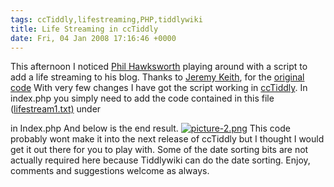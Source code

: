 ```yaml
---
tags: ccTiddly,lifestreaming,PHP,tiddlywiki
title: Life Streaming in ccTiddly
date: Fri, 04 Jan 2008 17:16:46 +0000
---
```

This afternoon I noticed [Phil Hawksworth](http://www.hawksworx.com/journal/ "http://www.hawksworx.com/journal/") playing around with a script to add a life streaming to his blog. Thanks to [Jeremy Keith](http://adactio.com/ "http://adactio.com/"), for the [original code](http://adactio.com/extras/stream/stream.phps "http://adactio.com/extras/stream/stream.phps") With very few changes I have got the script working in [ccTiddly](http://cctiddly.sourceforge.net/). In index.php you simply need to add the code contained in this file ([lifestream1.txt)](http://simonmcmanus.files.wordpress.com/2008/01/lifestream1.txt "lifestream1.txt") under <div id="storeArea"> in Index.php And below is the end result. [![picture-2.png](http://simonmcmanus.files.wordpress.com/2008/01/picture-2.png)](http://simonmcmanus.files.wordpress.com/2008/01/picture-2.png "picture-2.png") This code probably wont make it into the next release of ccTiddly but I thought I would get it out there for you to play with. Some of the date sorting bits are not actually required here because Tiddlywiki can do the date sorting. Enjoy, comments and suggestions welcome as always.
